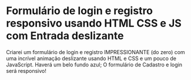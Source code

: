 # Formulário de login e registro responsivo usando HTML CSS e JS com Entrada deslizante
Criarei um formulário de login e registro IMPRESSIONANTE (do zero)  com uma incrível animação deslizante usando HTML e CSS e um pouco de JavaScript. Haverá um belo fundo azul; O formulário de Cadastro e login será responsivo!
